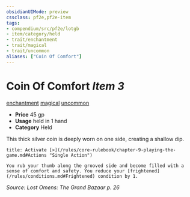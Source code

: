 ```yaml
---
obsidianUIMode: preview
cssclass: pf2e,pf2e-item
tags:
- compendium/src/pf2e/lotgb
- item/category/held
- trait/enchantment
- trait/magical
- trait/uncommon
aliases: ["Coin Of Comfort"]
---
```

# Coin Of Comfort *Item 3*  
[enchantment](/rules/traits/enchantment.md)  [magical](/rules/traits/magical.md)  [uncommon](/rules/traits/uncommon.md)  

- **Price** 45 gp
- **Usage** held in 1 hand
- **Category** Held

This thick silver coin is deeply worn on one side, creating a shallow dip.

```ad-embed-ability
title: Activate [>](/rules/core-rulebook/chapter-9-playing-the-game.md#Actions "Single Action")

You rub your thumb along the grooved side and become filled with a sense of comfort and safety. You reduce your [frightened](/rules/conditions.md#Frightened) condition by 1.
```

*Source: Lost Omens: The Grand Bazaar p. 26*